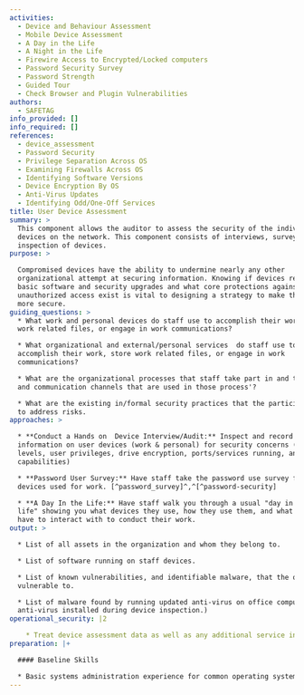 ```yaml
---
activities:
  - Device and Behaviour Assessment
  - Mobile Device Assessment
  - A Day in the Life
  - A Night in the Life
  - Firewire Access to Encrypted/Locked computers
  - Password Security Survey
  - Password Strength
  - Guided Tour
  - Check Browser and Plugin Vulnerabilities
authors:
  - SAFETAG
info_provided: []
info_required: []
references:
  - device_assessment
  - Password Security
  - Privilege Separation Across OS
  - Examining Firewalls Across OS
  - Identifying Software Versions
  - Device Encryption By OS
  - Anti-Virus Updates
  - Identifying Odd/One-Off Services
title: User Device Assessment
summary: >
  This component allows the auditor to assess the security of the individual
  devices on the network. This component consists of interviews, surveys, and
  inspection of devices.
purpose: >

  Compromised devices have the ability to undermine nearly any other
  organizational attempt at securing information. Knowing if devices receive
  basic software and security upgrades and what core protections against
  unauthorized access exist is vital to designing a strategy to make the host
  more secure.
guiding_questions: >
  * What work and personal devices do staff use to accomplish their work, store
  work related files, or engage in work communications?

  * What organizational and external/personal services  do staff use to
  accomplish their work, store work related files, or engage in work
  communications?

  * What are the organizational processes that staff take part in and the tools
  and communication channels that are used in those process'?

  * What are the existing in/formal security practices that the participants use
  to address risks.
approaches: >

  * **Conduct a Hands on  Device Interview/Audit:** Inspect and record
  information on user devices (work & personal) for security concerns (patch
  levels, user privileges, drive encryption, ports/services running, anti-virus
  capabilities)

  * **Password User Survey:** Have staff take the password use survey for ALL
  devices used for work. [^password_survey]^,^[^password-security]

  * **A Day In the Life:** Have staff walk you through a usual "day in their
  life" showing you what devices they use, how they use them, and what data they
  have to interact with to conduct their work.
output: >

  * List of all assets in the organization and whom they belong to.

  * List of software running on staff devices.

  * List of known vulnerabilities, and identifiable malware, that the office is
  vulnerable to.

  * List of malware found by running updated anti-virus on office computers (if
  anti-virus installed during device inspection.)
operational_security: |2

    * Treat device assessment data as well as any additional service information learned with the utmost security
preparation: |+

  #### Baseline Skills

  * Basic systems administration experience for common operating systems
---
```


